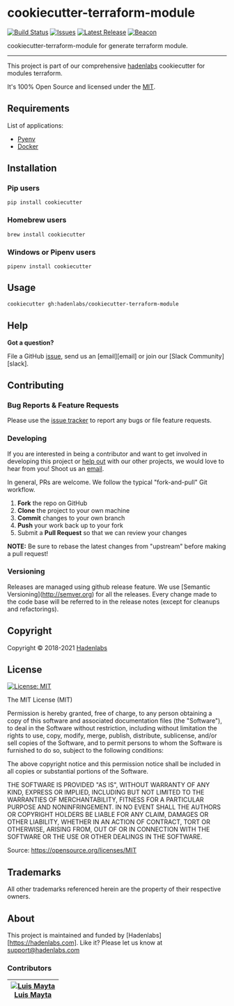<!--


  ** DO NOT EDIT THIS FILE
  **
  ** 1) Make all changes to `README.yaml`
  ** 2) Run`make readme` to rebuild this file.
  **
  ** (We maintain HUNDREDS of open source projects. This is how we maintain our sanity.)
  **


  -->

# cookiecutter-terraform-module

[![Build Status](https://travis-ci.org/hadenlabs/cookiecutter-terraform-module.svg?branch=main)](https://travis-ci.org/hadenlabs/cookiecutter-terraform-module) [![Issues](https://img.shields.io/github/issues/hadenlabs/cookiecutter-terraform-module.svg)](https://github.com/hadenlabs/cookiecutter-terraform-module/issues) [![Latest Release](https://img.shields.io/github/release/hadenlabs/cookiecutter-terraform-module.svg)](https://travis-ci.org/hadenlabs/cookiecutter-terraform-module/releases) [![Beacon](https://ga-beacon.appspot.com/UA-65019326-1/github.com/hadenlabs/cookiecutter-terraform-module/readme)](https://github.com/hadenlabs/cookiecutter-terraform-module)

cookiecutter-terraform-module for generate terraform module.

---

This project is part of our comprehensive [hadenlabs](https://hadenlabs.com) cookiecutter for modules terraform.

It's 100% Open Source and licensed under the [MIT](LICENSE).

## Requirements

List of applications:

- [Pyenv](https://github.com/pyenv/pyenv)
- [Docker](https://www.docker.com/)

## Installation

### Pip users

```{.bash}
pip install cookiecutter
```

### Homebrew users

```{.bash}
brew install cookiecutter
```

### Windows or Pipenv users

```{.bash}
pipenv install cookiecutter
```

## Usage

```bash
cookiecutter gh:hadenlabs/cookiecutter-terraform-module
```

## Help

**Got a question?**

File a GitHub [issue](https://github.com/hadenlabs/cookiecutter-terraform-module/issues), send us an [email][email] or join our [Slack Community][slack].

## Contributing

### Bug Reports & Feature Requests

Please use the [issue tracker](https://github.com/hadenlabs/cookiecutter-terraform-module/issues) to report any bugs or file feature requests.

### Developing

If you are interested in being a contributor and want to get involved in developing this project or [help out](https://hadenlabs.com) with our other projects, we would love to hear from you! Shoot us an [email](mailto:support@hadenlabs.com).

In general, PRs are welcome. We follow the typical "fork-and-pull" Git workflow.

1.  **Fork** the repo on GitHub
2.  **Clone** the project to your own machine
3.  **Commit** changes to your own branch
4.  **Push** your work back up to your fork
5.  Submit a **Pull Request** so that we can review your changes

**NOTE:** Be sure to rebase the latest changes from "upstream" before making a pull request!

### Versioning

Releases are managed using github release feature. We use \[Semantic Versioning\](<http://semver.org>) for all the releases. Every change made to the code base will be referred to in the release notes (except for cleanups and refactorings).

## Copyright

Copyright © 2018-2021 [Hadenlabs](https://hadenlabs.com)

## License

[![License: MIT](https://img.shields.io/badge/License-MIT-yellow.svg)](https://opensource.org/licenses/MIT)

The MIT License (MIT)

Permission is hereby granted, free of charge, to any person obtaining a copy of this software and associated documentation files (the "Software"), to deal in the Software without restriction, including without limitation the rights to use, copy, modify, merge, publish, distribute, sublicense, and/or sell copies of the Software, and to permit persons to whom the Software is furnished to do so, subject to the following conditions:

The above copyright notice and this permission notice shall be included in all copies or substantial portions of the Software.

THE SOFTWARE IS PROVIDED "AS IS", WITHOUT WARRANTY OF ANY KIND, EXPRESS OR IMPLIED, INCLUDING BUT NOT LIMITED TO THE WARRANTIES OF MERCHANTABILITY, FITNESS FOR A PARTICULAR PURPOSE AND NONINFRINGEMENT. IN NO EVENT SHALL THE AUTHORS OR COPYRIGHT HOLDERS BE LIABLE FOR ANY CLAIM, DAMAGES OR OTHER LIABILITY, WHETHER IN AN ACTION OF CONTRACT, TORT OR OTHERWISE, ARISING FROM, OUT OF OR IN CONNECTION WITH THE SOFTWARE OR THE USE OR OTHER DEALINGS IN THE SOFTWARE.

Source: <https://opensource.org/licenses/MIT>

## Trademarks

All other trademarks referenced herein are the property of their respective owners.

## About

This project is maintained and funded by [Hadenlabs][https://hadenlabs.com]. Like it? Please let us know at <support@hadenlabs.com>

### Contributors

| [![Luis Mayta][luismayta_avatar]][luismayta_homepage]<br/>[Luis Mayta][luismayta_homepage] |
| ------------------------------------------------------------------------------------------ |

[luismayta_homepage]: https://github.com/luismayta
[luismayta_avatar]: https://github.com/luismayta.png?size=150
